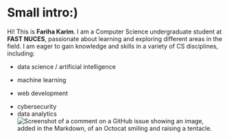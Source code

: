 # Small intro:)
Hi! This is **Fariha Karim**. I am a Computer Science undergraduate student at **FAST NUCES**, passionate about learning and exploring different areas in the field. I am eager to gain knowledge and skills in a variety of CS disciplines, including:
* data science 
/ artificial intelligence
- machine learning
* web development
+ cybersecurity
+ data analytics
![Screenshot of a comment on a GitHub issue showing an image, added in the Markdown, of an Octocat smiling and raising a tentacle.](https://myoctocat.com/assets/images/base-octocat.svg)
